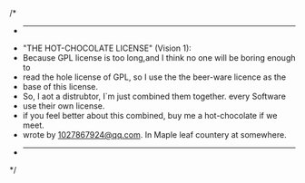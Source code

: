 /*
 * ----------------------------------------------------------------------------
 * "THE HOT-CHOCOLATE LICENSE" (Vision 1):
 * Because GPL license is too long,and I think no one will be boring enough to 
 * read the hole license of GPL, so I use the  the beer-ware licence as the 
 * base of this license.
 * So, I aot a distrubtor, I`m just combined them together. every Software 
 * use their own license.
 * if you feel better about this combined, buy me a hot-chocolate if we meet.
 * wrote by <1027867924@qq.com>. In Maple leaf countery at somewhere.
 * ----------------------------------------------------------------------------
 */
